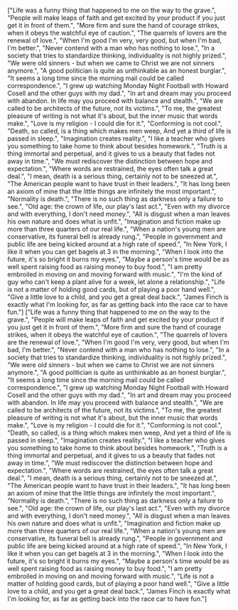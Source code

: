 ["Life was a funny thing that happened to me on the way to the grave.", "People will make leaps of faith and get excited by your product if you just get it in front of them.", "More firm and sure the hand of courage strikes, when it obeys the watchful eye of caution.", "The quarrels of lovers are the renewal of love.", "When I'm good I'm very, very good, but when I'm bad, I'm better.", "Never contend with a man who has nothing to lose.", "In a society that tries to standardize thinking, individuality is not highly prized.", "We were old sinners - but when we came to Christ we are not sinners anymore.", "A good politician is quite as unthinkable as an honest burglar.", "It seems a long time since the morning mail could be called correspondence.", "I grew up watching Monday Night Football with Howard Cosell and the other guys with my dad.", "In art and dream may you proceed with abandon. In life may you proceed with balance and stealth.", "We are called to be architects of the future, not its victims.", "To me, the greatest pleasure of writing is not what it's about, but the inner music that words make.", "Love is my religion - I could die for it.", "Conforming is not cool.", "Death, so called, is a thing which makes men weep, And yet a third of life is passed in sleep.", "Imagination creates reality.", "I like a teacher who gives you something to take home to think about besides homework.", "Truth is a thing immortal and perpetual, and it gives to us a beauty that fades not away in time.", "We must rediscover the distinction between hope and expectation.", "Where words are restrained, the eyes often talk a great deal.", "I mean, death is a serious thing, certainly not to be sneezed at.", "The American people want to have trust in their leaders.", "It has long been an axiom of mine that the little things are infinitely the most important.", "Normality is death.", "There is no such thing as darkness only a failure to see.", "Old age: the crown of life, our play's last act.", "Even with my divorce and with everything, I don't need money.", "All is disgust when a man leaves his own nature and does what is unfit.", "Imagination and fiction make up more than three quarters of our real life.", "When a nation's young men are conservative, its funeral bell is already rung.", "People in government and public life are being kicked around at a high rate of speed.", "In New York, I like it when you can get bagels at 3 in the morning.", "When I look into the future, it's so bright it burns my eyes.", "Maybe a person's time would be as well spent raising food as raising money to buy food.", "I am pretty embroiled in moving on and moving forward with music.", "I'm the kind of guy who can't keep a plant alive for a week, let alone a relationship.", "Life is not a matter of holding good cards, but of playing a poor hand well.", "Give a little love to a child, and you get a great deal back.", "James Finch is exactly what I'm looking for, as far as getting back into the race car to have fun."]
["Life was a funny thing that happened to me on the way to the grave.", "People will make leaps of faith and get excited by your product if you just get it in front of them.", "More firm and sure the hand of courage strikes, when it obeys the watchful eye of caution.", "The quarrels of lovers are the renewal of love.", "When I'm good I'm very, very good, but when I'm bad, I'm better.", "Never contend with a man who has nothing to lose.", "In a society that tries to standardize thinking, individuality is not highly prized.", "We were old sinners - but when we came to Christ we are not sinners anymore.", "A good politician is quite as unthinkable as an honest burglar.", "It seems a long time since the morning mail could be called correspondence.", "I grew up watching Monday Night Football with Howard Cosell and the other guys with my dad.", "In art and dream may you proceed with abandon. In life may you proceed with balance and stealth.", "We are called to be architects of the future, not its victims.", "To me, the greatest pleasure of writing is not what it's about, but the inner music that words make.", "Love is my religion - I could die for it.", "Conforming is not cool.", "Death, so called, is a thing which makes men weep, And yet a third of life is passed in sleep.", "Imagination creates reality.", "I like a teacher who gives you something to take home to think about besides homework.", "Truth is a thing immortal and perpetual, and it gives to us a beauty that fades not away in time.", "We must rediscover the distinction between hope and expectation.", "Where words are restrained, the eyes often talk a great deal.", "I mean, death is a serious thing, certainly not to be sneezed at.", "The American people want to have trust in their leaders.", "It has long been an axiom of mine that the little things are infinitely the most important.", "Normality is death.", "There is no such thing as darkness only a failure to see.", "Old age: the crown of life, our play's last act.", "Even with my divorce and with everything, I don't need money.", "All is disgust when a man leaves his own nature and does what is unfit.", "Imagination and fiction make up more than three quarters of our real life.", "When a nation's young men are conservative, its funeral bell is already rung.", "People in government and public life are being kicked around at a high rate of speed.", "In New York, I like it when you can get bagels at 3 in the morning.", "When I look into the future, it's so bright it burns my eyes.", "Maybe a person's time would be as well spent raising food as raising money to buy food.", "I am pretty embroiled in moving on and moving forward with music.", "Life is not a matter of holding good cards, but of playing a poor hand well.", "Give a little love to a child, and you get a great deal back.", "James Finch is exactly what I'm looking for, as far as getting back into the race car to have fun."]
